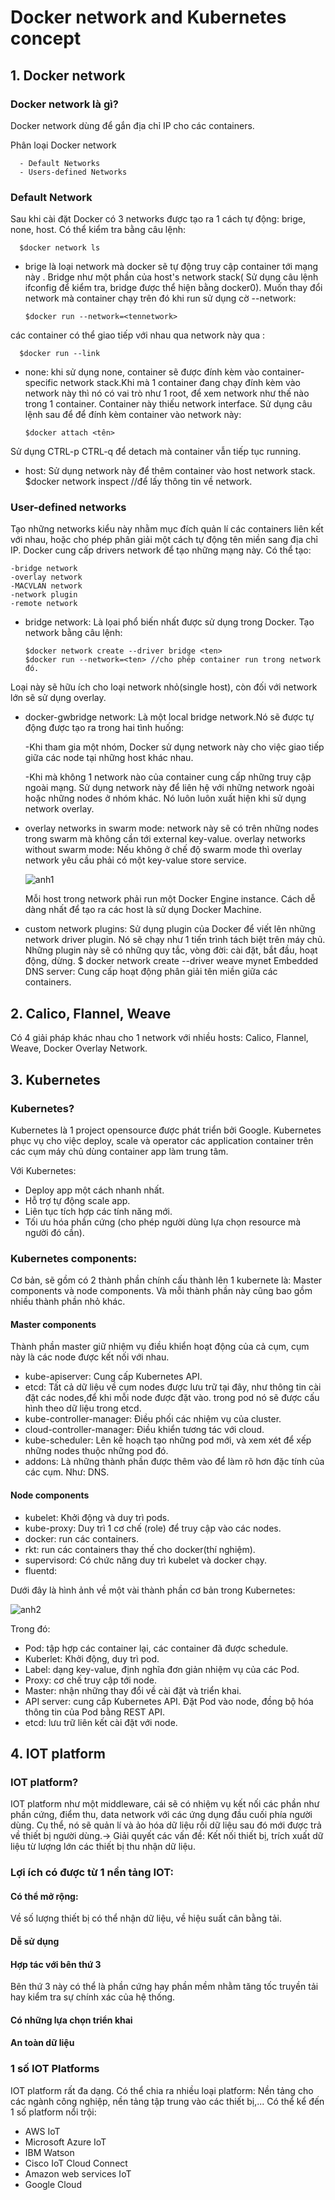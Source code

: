 # Docker network and Kubernetes concept

## 1. Docker network

### Docker network là gì?

Docker network dùng để gắn địa chỉ IP cho các containers.

Phân loại Docker network

      - Default Networks
      - Users-defined Networks
### Default Network

Sau khi cài đặt Docker có 3 networks được tạo ra 1 cách tự động: brige, none, host. Có thể kiểm tra bằng câu lệnh:

      $docker network ls
- brige là loại network mà docker sẽ tự động truy cập container tới mạng này . Bridge như một phần của host's network stack( Sử dụng câu lệnh ifconfig để kiểm tra, bridge được thể hiện bằng docker0). Muốn thay đổi network mà container chạy trên đó khi run sử dụng cờ --network:

      $docker run --network=<tennetwork>
các container có thể giao tiếp với nhau qua network này qua :

      $docker run --link
- none: khi sử dụng none, container sẽ được đính kèm vào container-specific network stack.Khi mà 1 container đang chạy đính kèm vào network này thì nó có vai trò như 1 root, để xem network như thế nào trong 1 container. Container này thiếu network interface. Sử dụng câu lệnh sau để để đính kèm container vào network này:

      $docker attach <tên>
Sử dụng CTRL-p CTRL-q để detach mà container vẫn tiếp tục running.

- host: Sử dụng network này để thêm container vào host network stack.
      $docker network inspect //để lấy thông tin về network.

### User-defined networks

Tạo những networks kiểu này nhằm mục đích quản lí các containers liên kết với nhau, hoặc cho phép phân giải một cách tự động tên miền sang địa chỉ IP. Docker cung cấp drivers network để tạo những mạng này. Có thể tạo:

    -bridge network
    -overlay network
    -MACVLAN network
    -network plugin
    -remote network
- bridge network: Là lọai phổ biến nhất được sử dụng trong Docker. Tạo network bằng câu lệnh:

      $docker network create --driver bridge <ten>
      $docker run --network=<ten> //cho phép container run trong network đó.
Loại này sẽ hữu ích cho loại network nhỏ(single host), còn đối với network lớn sẽ sử dụng overlay.

- docker-gwbridge network: Là một local bridge network.Nó sẽ được tự động được tạo ra trong hai tình huống:

  -Khi tham gia một nhóm, Docker sử dụng network này cho việc giao tiếp giữa các node tại những host khác nhau.

  -Khi mà không 1 network nào của container cung cấp những truy cập ngoài mạng. Sử dụng network này để liên hệ với những network ngoài hoặc những nodes ở nhóm khác.
Nó luôn luôn xuất hiện khi sử dụng network overlay.

- overlay networks in swarm mode: network này sẽ có trên những nodes trong swarm mà không cần tới external key-value.
overlay networks without swarm mode: Nếu không ở chế độ swarm mode thì overlay network yêu cầu phải có một key-value store service.

   ![anh1](http://i.imgur.com/IN4HXZL.png)

  Mỗi host trong network phải run một Docker Engine instance. Cách dễ dàng nhất để tạo ra các host là sử dụng Docker Machine.

- custom network plugins: Sử dụng plugin của Docker để viết lên những network driver plugin. Nó sẽ chạy như 1 tiến trình tách biệt trên máy chủ. Những plugin này sẽ có những quy tắc, vòng đời: cài đặt, bắt đầu, hoạt động, dừng.
      $ docker network create --driver weave mynet
Embedded DNS server: Cung cấp hoạt động phân giải tên miền giữa các containers.

## 2. Calico, Flannel, Weave

Có 4 giải pháp khác nhau cho 1 network với nhiều hosts: Calico, Flannel, Weave, Docker Overlay Network.


## 3. Kubernetes

### Kubernetes?

Kubernetes là 1 project opensource được phát triển bởi Google. Kubernetes phục vụ cho việc deploy, scale và operator các application container trên các cụm máy chủ dùng container app làm trung tâm.

Với Kubernetes:

- Deploy app một cách nhanh nhất.
- Hỗ trợ tự động scale app.
- Liên tục tích hợp các tính năng mới.
- Tối ưu hóa phần cứng (cho phép người dùng lựa chọn resource mà người đó cần).

### Kubernetes components:
Cơ bản, sẽ gồm có 2 thành phần chính cấu thành lên 1 kubernete là: Master components và node components. Và mỗi thành phần này cũng bao gồm nhiều thành phần nhỏ khác.
#### Master components
Thành phần master giữ nhiệm vụ điều khiển hoạt động của cả cụm, cụm này là các node được kết nối với nhau.
- kube-apiserver: Cung cấp Kubernetes API.
- etcd: Tất cả dữ liệu về cụm nodes được lưu trữ tại đây, như thông tin cài đặt các nodes,để khi mỗi node được đặt vào. trong pod nó sẽ được cấu hình theo dữ liệu trong etcd.
- kube-controller-manager: Điều phối các nhiệm vụ của cluster.
- cloud-controller-manager: Điều khiển tương tác với cloud.
- kube-scheduler: Lên kế hoạch tạo những pod mới, và xem xét để xếp những nodes thuộc những pod đó.
- addons: Là những thành phần được thêm vào để làm rõ hơn đặc tính của các cụm. Như: DNS.

#### Node components
- kubelet: Khởi động và duy trì pods.
- kube-proxy: Duy trì 1 cơ chế (role) để truy cập vào các nodes.
- docker: run các containers.
- rkt: run các containers thay thế cho docker(thí nghiệm).
- supervisord: Có chức năng duy trì kubelet và docker chạy.
- fluentd:


Dưới đây là hình ảnh về một vài thành phần cơ bản trong Kubernetes:

![anh2](http://i.imgur.com/6ijC4pg.png)

Trong đó:

- Pod: tập hợp các container lại, các container đã được schedule.
- Kuberlet: Khởi động, duy trì pod.
- Label: dạng key-value, định nghĩa đơn giản nhiệm vụ của các Pod.
- Proxy: cơ chế truy cập tới node.
- Master: nhận những thay đổi về cài đặt và triển khai.
- API server: cung cấp Kubernetes API. Đặt Pod vào node, đồng bộ hóa thông tin của Pod bằng REST API.
- etcd: lưu trữ liên kết cài đặt với node.

## 4. IOT platform
### IOT platform?
IOT platform như một middleware, cái sẽ có nhiệm vụ kết nối các phần như phần cứng, điểm thu, data network với các ứng dụng đầu cuối phía người dùng. Cụ thể, nó sẽ quản lí và ảo hóa dữ liệu rồi dữ liệu sau đó mới được trả về thiết bị người dùng.-> Giải quyết các vấn đề: Kết nối thiết bị, trích xuất dữ liệu từ lượng lớn các thiết bị thu nhận dữ liệu.
### Lợi ích có được từ 1 nền tảng IOT:
#### Có thể mở rộng:
Về số lượng thiết bị có thể nhận dữ liệu, về hiệu suất cân bằng tải.
#### Dễ sử dụng
#### Hợp tác với bên thứ 3
Bên thứ 3 này có thể là phần cứng hay phần mềm nhằm tăng tốc truyền tải hay kiểm tra sự chính xác của hệ thống.
#### Có những lựa chọn triển khai

#### An toàn dữ liệu
### 1 số IOT Platforms
IOT platform rất đa dạng. Có thể chia ra nhiều loại platform: Nền tảng cho các ngành công nghiệp, nền tảng tập trung vào các thiết bị,...
Có thể kể đến 1 số platform nổi trội:
- AWS IoT
- Microsoft Azure IoT
- IBM Watson
- Cisco IoT Cloud Connect
- Amazon web services IoT
- Google Cloud
